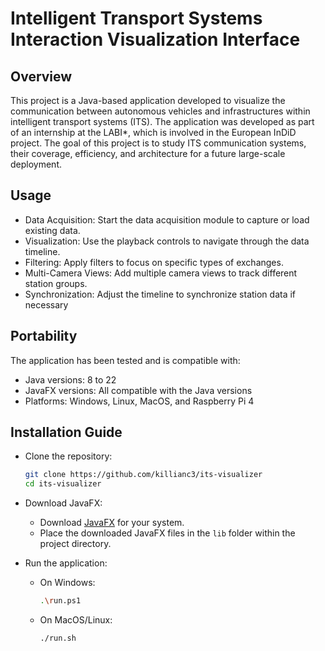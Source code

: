 
# Intelligent Transport Systems Interaction Visualization Interface

## Overview

This project is a Java-based application developed to visualize the communication between autonomous vehicles and infrastructures within intelligent transport systems (ITS). The application was developed as part of an internship at the LABI*, which is involved in the European InDiD project. The goal of this project is to study ITS communication systems, their coverage, efficiency, and architecture for a future large-scale deployment.

## Usage
- Data Acquisition: Start the data acquisition module to capture or load existing data.
- Visualization: Use the playback controls to navigate through the data timeline.
- Filtering: Apply filters to focus on specific types of exchanges.
- Multi-Camera Views: Add multiple camera views to track different station groups.
- Synchronization: Adjust the timeline to synchronize station data if necessary

## Portability

The application has been tested and is compatible with:

- Java versions: 8 to 22
- JavaFX versions: All compatible with the Java versions
- Platforms: Windows, Linux, MacOS, and Raspberry Pi 4

## Installation Guide

- Clone the repository:
    ```bash
    git clone https://github.com/killianc3/its-visualizer
    cd its-visualizer
    ```

- Download JavaFX:
    - Download [JavaFX](https://gluonhq.com/products/javafx/) for your system.
    - Place the downloaded JavaFX files in the `lib` folder within the project directory.

- Run the application:
    - On Windows:
      ```bash
      .\run.ps1
      ```
    - On MacOS/Linux:
      ```bash
      ./run.sh
      ```